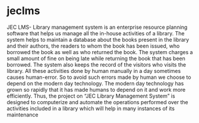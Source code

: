 # jeclms
JEC LMS- Library management system is an enterprise resource planning software that helps us manage all the in-house activities of a library. The system helps to maintain a database about the books present in the library and their authors, the readers to whom the book has been issued, who borrowed the book as well as who returned the book. The system charges a small amount of fine on being late while returning the book that has been borrowed. The system also keeps the record of the visitors who visits the library. All these activities done by human manually in a day sometimes causes human-error. So to avoid such errors made by human we choose to depend on the modern day technology. The modern day technology has grown so rapidly that it has made humans to depend on it and work more efficiently. Thus, the project on “JEC Library Management System” is designed to computerize and automate the operations performed over the activities included in a library which will help in many instances of its maintenance
